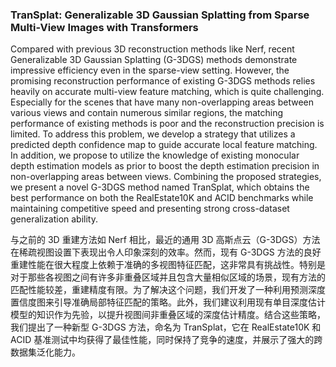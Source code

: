 ### TranSplat: Generalizable 3D Gaussian Splatting from Sparse Multi-View Images with Transformers

Compared with previous 3D reconstruction methods like Nerf, recent Generalizable 3D Gaussian Splatting (G-3DGS) methods demonstrate impressive efficiency even in the sparse-view setting. However, the promising reconstruction performance of existing G-3DGS methods relies heavily on accurate multi-view feature matching, which is quite challenging. Especially for the scenes that have many non-overlapping areas between various views and contain numerous similar regions, the matching performance of existing methods is poor and the reconstruction precision is limited. To address this problem, we develop a strategy that utilizes a predicted depth confidence map to guide accurate local feature matching. In addition, we propose to utilize the knowledge of existing monocular depth estimation models as prior to boost the depth estimation precision in non-overlapping areas between views. Combining the proposed strategies, we present a novel G-3DGS method named TranSplat, which obtains the best performance on both the RealEstate10K and ACID benchmarks while maintaining competitive speed and presenting strong cross-dataset generalization ability.

与之前的 3D 重建方法如 Nerf 相比，最近的通用 3D 高斯点云（G-3DGS）方法在稀疏视图设置下表现出令人印象深刻的效率。然而，现有 G-3DGS 方法的良好重建性能在很大程度上依赖于准确的多视图特征匹配，这非常具有挑战性。特别是对于那些各视图之间有许多非重叠区域并且包含大量相似区域的场景，现有方法的匹配性能较差，重建精度有限。为了解决这个问题，我们开发了一种利用预测深度置信度图来引导准确局部特征匹配的策略。此外，我们建议利用现有单目深度估计模型的知识作为先验，以提升视图间非重叠区域的深度估计精度。结合这些策略，我们提出了一种新型 G-3DGS 方法，命名为 TranSplat，它在 RealEstate10K 和 ACID 基准测试中均获得了最佳性能，同时保持了竞争的速度，并展示了强大的跨数据集泛化能力。

